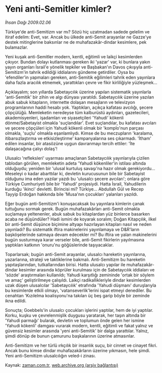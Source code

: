 # Yeni anti-Semitler kimler?

*İhsan Dağı 2009.02.06*

<tr><td class="metin" colspan="2" style="padding-top: 20px; padding-left: 5px; padding-right: 10px;">Türkiye'de anti-Semitizm var mı? Sözü hiç uzatmadan sadede gelelim ve itiraf edelim: Evet, var. Ancak bu ülkede anti-Semit arayanlar ne Gazze'ye destek mitinglerine baksınlar ne de muhafazakâr-dindar kesimlere, pek bulamazlar.</td></tr><tr><td class="metin" colspan="2" style="padding-top: 20px; padding-left: 5px; padding-right: 10px;"><p> Yeni kuşak anti-Semitler modern, kentli, eğitimli ve laikçi kesimlerden çıkıyor. Bundan dolayı kutlanması gereken iki 'yazar' var, ki bunlara yakın yayın organları İsrail'e yönelik tepkiler ve Başbakan'ın Davos çıkışıyla anti-Semitizm'in tahrik edildiği iddialarını gündeme getirdiler. Oysa bu 'efendiler'in yapmaları gereken, anti-Semitik eğilimleri tahrik eden yayınlara daha fazla aracılık etmemek, yarattıkları çevre ve fikir kirliliğiyle yüzleşmek... 
<p> Açıklayalım; son yıllarda Sabetaycılık üzerine yapılan sistematik yayınlarla 'anti-Semitik' bir zihin ve algı dünyası yaratıldı. Sabetaycılık üzerine yazılan abuk sabuk kitapların, internette dolaşan mesajların ve televizyon programlarının haddi hesabı yok. Yaptıkları, açıkça kafatası avcılığı, şecere çöpçülüğü. Memleketin neredeyse tüm kalburüstü aydınları, gazetecileri, akademisyenleri, işadamları ve siyasetçileri 'Yahudi' kökenli dönme/Sabetayist olmakla 'suçlandılar'. Evet suçlandılar, bu kafatası avcıları ve şecere çöpçüleri için Yahudi kökenli olmak bir 'komplo'nun parçası olmakla, 'suçlu' olmakla eşanlamlıydı. Kimse de bu meczupların 'karalama, itibarsızlaştırma ve etkisizleştirme' kampanyalarına ses çıkarmadı. 'İtham' edilen insanlar, bir atasözüne uygun davranmayı tercih ettiler: 'İte dalaşacağına çalıyı dolaş'! 
<p> Ulusalcı 'refleksleri' uyarması amaçlanan Sabetaycılık yayınlarıyla çizilen tablodan görülen, memleketin adeta 'Yahudi kökenliler'in istilası altında olduğuydu; yeniden bir 'ulusal kurtuluş savaşı'na hazır olmak gerekiyordu... Meseleyi o kadar abarttılar ki, devletin kurucusunun bile bir Sabetayist olduğunu ima eden yazılar yazdı bu 'ulusalcı şecere avcıları'; onlara göre Türkiye Cumhuriyeti bile bir 'Yahudi' projesiydi. Hatta İsrail, Yahudilerin kurduğu 'ikinci' devletti. Birincisi mi? Türkiye... Abdullah Gül ve Recep Tayyip Erdoğan hakkında bile 'Musa'nın çocukları' yalanları yazıldı. 
<p> Eğer bugün anti-Semitizm'i konuşacaksak bu yayınlara kimlerin çanak tuttuğunu sormak gerek. Bugün muhafazakârları anti-Semit olmakla suçlamaya yeltenenler, abuk sabuk bu kitaplardan yüz binlerce basarken acaba ne düşündüler? Hadi ismini de koyarak soralım; Doğan Kitapçılık, ilkel bir anti-Semit düşünce biçimine altyapı hazırlayan kitapları nasıl ve neden yayınladı? Bu sistematik iftira makinelerini yayınlamaya ve D&amp;R'ların başköşelerinde satmaya devam edecekler mi? Bu iftira ve yalan makinelerini bugün susturmaya karar verseler bile, anti-Semit fikirlerin yayılmasına yaptıkları katkının 'onuru'nu göğüslerinde taşıyacaklar.
<p> Toparlarsak; bugün anti-Semit arayanlar, ulusalcı hareketin yayınlarına, yazarlarına, strateji ve taktiklerine bakmalı. Anti-Semitizm bu hareketin yapıtaşlarından, tutkallarından birisi. Hatta ulusalcı yapılar ile muhafazakâr-dindar kesimler arasında köprüler kurulması için de Sabetaycılık iddiaları ve 'sözde' araştırmaları kullanıldı; Yahudi karşıtlığı zemininde 'ortak bir söylem ve amaç' geliştirilmeye çalışıldı. Laikçi radikallikleriyle dindar kesimlerden uzak düşen ulusalcılar 'Sabetaycılık' etrafında 'Yahudi düşmanı' duruşlarıyla bu kesimlerde etkili olmayı, 'vatanseverlik'lerini ispat etmeyi denediler. Bu cenahtan 'Kızılelma koalisyonu'na takılan üç beş garip böyle bir zeminde ikna edildi.
<p> Sonuçta; Goebbels'in ulusalcı çocukları işlerini yaptılar, hem de iyi yaptılar. Korku, kuşku ve çevrelenmişlik duygusu yaratarak, her taşın altında bir 'Yahudi parmağı' bularak, devletin ve toplumun önde gelen her ismine 'Yahudi kökenli' damgası vurarak modern, kentli, eğitimli ve fakat yalnız ve güvensiz kesimler arasında 'yeni anti-Semitik' bir dalga yarattılar. Yalnız, şimdi dönüp de bunun çamurunu başkalarının üzerine atmasınlar. 
<p> Anti-Semitizm ve her türlü ırkçılık bir insanlık suçu, bir cinnet ve cinayet fikri. Ancak bunu kimse dindar muhafazakârların üzerine yıkmasın, hele şimdi. Yeni anti-Semitizm ulusalcılığın veled-i zinası.<br/></p></p></p></p></p></p></p></td></tr>

Kaynak: [zaman.com.tr](http://zaman.com.tr/yazar.do?yazino=812115), [web.archive.org (arşiv bağlantısı)](http://web.archive.org/web/20090218070126/http://www.zaman.com.tr:80/yazar.do?yazino=812115)
